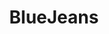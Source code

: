 ---
blog: https://bluejeans.com/blog
facebook: https://facebook.com/bluejeansnetwork
linkedin: https://linkedin.com/company/blue-jeans-network
logohandle: bluejeans
sort: bluejeans
title: BlueJeans
twitter: https://x.com/bluejeansnet
website: https://www.bluejeans.com/
youtube: https://youtube.com/user/bluejeansvideo
---